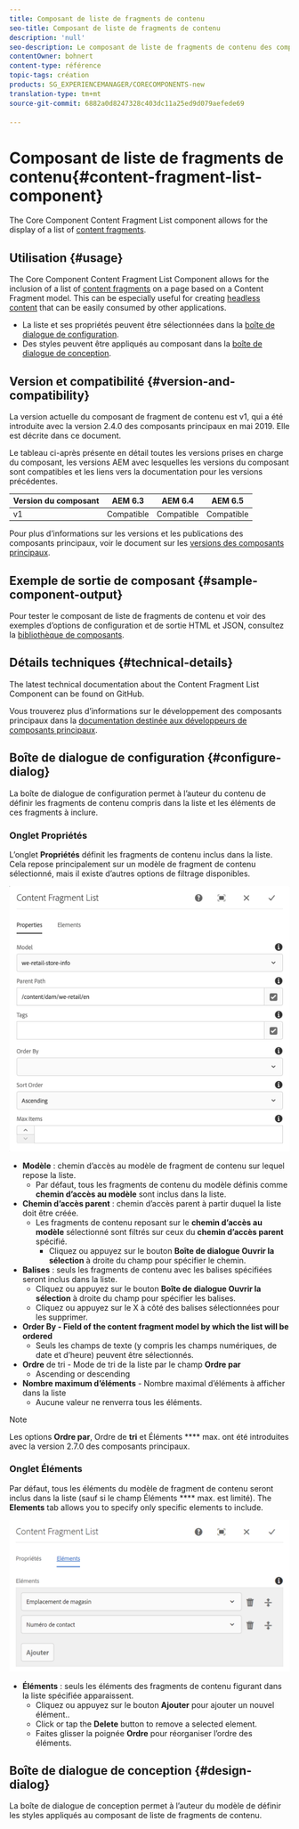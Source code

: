 ```yaml
---
title: Composant de liste de fragments de contenu
seo-title: Composant de liste de fragments de contenu
description: 'null'
seo-description: Le composant de liste de fragments de contenu des composants principaux permet d’afficher une liste de fragments de contenu.
contentOwner: bohnert
content-type: référence
topic-tags: création
products: SG_EXPERIENCEMANAGER/CORECOMPONENTS-new
translation-type: tm+mt
source-git-commit: 6882a0d8247328c403dc11a25ed9d079aefede69

---
```



# Composant de liste de fragments de contenu{#content-fragment-list-component}

The Core Component Content Fragment List component allows for the display of a list of [content fragments](https://helpx.adobe.com/experience-manager/6-5/assets/using/content-fragments.html).

## Utilisation {#usage}

The Core Component Content Fragment List Component allows for the inclusion of a list of [content fragments](https://helpx.adobe.com/experience-manager/6-5/assets/using/content-fragments.html) on a page based on a Content Fragment model. This can be especially useful for creating [headless content](https://helpx.adobe.com/experience-manager/6-5/sites/developing/user-guide.html?topic=/experience-manager/6-5/sites/developing/morehelp/headless.ug.js) that can be easily consumed by other applications.

* La liste et ses propriétés peuvent être sélectionnées dans la [boîte de dialogue de configuration](#configure-dialog).
* Des styles peuvent être appliqués au composant dans la [boîte de dialogue de conception](#design-dialog).

## Version et compatibilité {#version-and-compatibility}

La version actuelle du composant de fragment de contenu est v1, qui a été introduite avec la version 2.4.0 des composants principaux en mai 2019. Elle est décrite dans ce document.

Le tableau ci-après présente en détail toutes les versions prises en charge du composant, les versions AEM avec lesquelles les versions du composant sont compatibles et les liens vers la documentation pour les versions précédentes.

| Version du composant | AEM 6.3 | AEM 6.4 | AEM 6.5 |
|--- |--- |--- |---|
| v1 | Compatible | Compatible | Compatible |

Pour plus d’informations sur les versions et les publications des composants principaux, voir le document sur les [versions des composants principaux](versions.md).

## Exemple de sortie de composant {#sample-component-output}

Pour tester le composant de liste de fragments de contenu et voir des exemples d’options de configuration et de sortie HTML et JSON, consultez la [bibliothèque de composants](http://opensource.adobe.com/aem-core-wcm-components/library/content-fragment-list.html).

## Détails techniques {#technical-details}

The latest technical documentation about the Content Fragment List Component can be found on GitHub.[](https://github.com/adobe/aem-core-wcm-components/blob/master/content/src/content/jcr_root/apps/core/wcm/components/contentfragmentlist/v1/contentfragmentlist)

Vous trouverez plus d’informations sur le développement des composants principaux dans la [documentation destinée aux développeurs de composants principaux](developing.md).

## Boîte de dialogue de configuration {#configure-dialog}

La boîte de dialogue de configuration permet à l’auteur du contenu de définir les fragments de contenu compris dans la liste et les éléments de ces fragments à inclure.

### Onglet Propriétés

L’onglet **Propriétés** définit les fragments de contenu inclus dans la liste. Cela repose principalement sur un modèle de fragment de contenu sélectionné, mais il existe d’autres options de filtrage disponibles.

![](assets/screen-shot-2019-09-25-10.32.10.png)

* **Modèle** : chemin d’accès au modèle de fragment de contenu sur lequel repose la liste.
   * Par défaut, tous les fragments de contenu du modèle définis comme **chemin d’accès au modèle** sont inclus dans la liste.
* **Chemin d’accès parent** : chemin d’accès parent à partir duquel la liste doit être créée.
   * Les fragments de contenu reposant sur le **chemin d’accès au modèle** sélectionné sont filtrés sur ceux du **chemin d’accès parent** spécifié.
      * Cliquez ou appuyez sur le bouton **Boîte de dialogue Ouvrir la sélection** à droite du champ pour spécifier le chemin.
* **Balises** : seuls les fragments de contenu avec les balises spécifiées seront inclus dans la liste.
   * Cliquez ou appuyez sur le bouton **Boîte de dialogue Ouvrir la sélection** à droite du champ pour spécifier les balises.
   * Cliquez ou appuyez sur le X à côté des balises sélectionnées pour les supprimer.
* **Order By - Field of the content fragment model by which the list will be ordered**
   * Seuls les champs de texte (y compris les champs numériques, de date et d’heure) peuvent être sélectionnés.
* **Ordre** de tri - Mode de tri de la liste par le champ **Ordre par**
   * Ascending or descending
* **Nombre maximum d’éléments** - Nombre maximal d’éléments à afficher dans la liste
   * Aucune valeur ne renverra tous les éléments.

>[!NOTE]
>Les options **Ordre par**, Ordre de **tri** et Éléments **** max. ont été introduites avec la version 2.7.0 des composants principaux.

### Onglet Éléments

Par défaut, tous les éléments du modèle de fragment de contenu seront inclus dans la liste (sauf si le champ Éléments **** max. est limité). The **Elements** tab allows you to specify only specific elements to include.

![](assets/screen-shot-2019-05-08-10.47.34.png)

* **Éléments** : seuls les éléments des fragments de contenu figurant dans la liste spécifiée apparaissent.
   * Cliquez ou appuyez sur le bouton **Ajouter** pour ajouter un nouvel élément..
   * Click or tap the **Delete** button to remove a selected element.
   * Faites glisser la poignée **Ordre** pour réorganiser l’ordre des éléments.

## Boîte de dialogue de conception {#design-dialog}

La boîte de dialogue de conception permet à l’auteur du modèle de définir les styles appliqués au composant de liste de fragments de contenu.
